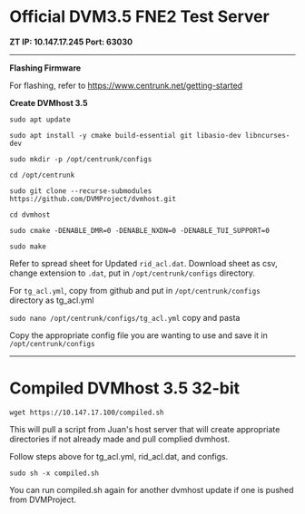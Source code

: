 # Official DVM3.5 FNE2 Test Server
**ZT IP: 10.147.17.245 Port: 63030**

---

**Flashing Firmware**

For flashing, refer to https://www.centrunk.net/getting-started

**Create DVMhost 3.5**

`sudo apt update`

`sudo apt install -y cmake build-essential git libasio-dev libncurses-dev`

`sudo mkdir -p /opt/centrunk/configs`

`cd /opt/centrunk`

`sudo git clone --recurse-submodules https://github.com/DVMProject/dvmhost.git`

`cd dvmhost`

`sudo cmake -DENABLE_DMR=0 -DENABLE_NXDN=0 -DENABLE_TUI_SUPPORT=0`

`sudo make`

Refer to spread sheet for Updated `rid_acl.dat`. Download sheet as csv, change extension to `.dat`, put in `/opt/centrunk/configs` directory.

For `tg_acl.yml`, copy from github and put in `/opt/centrunk/configs` directory as tg_acl.yml

`sudo nano /opt/centrunk/configs/tg_acl.yml` copy and pasta

Copy the appropriate config file you are wanting to use and save it in `/opt/centrunk/configs`

---

# Compiled DVMhost 3.5 32-bit

`wget https://10.147.17.100/compiled.sh`

This will pull a script from Juan's host server that will create appropriate directories if not already made and pull complied dvmhost.

Follow steps above for tg_acl.yml, rid_acl.dat, and configs.

`sudo sh -x compiled.sh`

You can run compiled.sh again for another dvmhost update if one is pushed from DVMProject.

